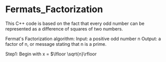 # Fermats_Factorization

This C++ code is based on the fact that every odd number can be represented as a difference of squares of two numbers. 

Fermat's Factorization algorithm: 
Input: a positive odd number n 
Output: a factor of n, or message stating that n is a prime. 

Step1: Begin with x = $\lfloor \sqrt{n}\rfloor
